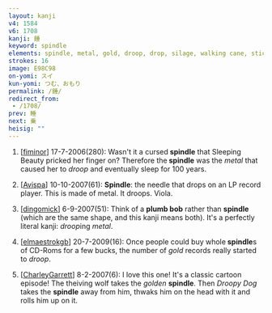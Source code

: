 ```yaml
---
layout: kanji
v4: 1584
v6: 1708
kanji: 錘
keyword: spindle
elements: spindle, metal, gold, droop, drop, silage, walking cane, stick, one, floor
strokes: 16
image: E98C98
on-yomi: スイ
kun-yomi: つむ、おもり
permalink: /錘/
redirect_from:
 - /1708/
prev: 睡
next: 乗
heisig: ""
---
```


1) [<a href="http://kanji.koohii.com/profile/fiminor">fiminor</a>] 17-7-2006(280): Wasn&#039;t it a cursed<strong> spindle</strong> that Sleeping Beauty pricked her finger on? Therefore the<strong> spindle</strong> was the <em>metal</em> that caused her to <em>droop</em> and eventually sleep for 100 years.

2) [<a href="http://kanji.koohii.com/profile/Avispa">Avispa</a>] 10-10-2007(61): <strong>Spindle</strong>: the needle that drops on an LP record player. This is made of metal. It droops. Viola.

3) [<a href="http://kanji.koohii.com/profile/dingomick">dingomick</a>] 6-9-2007(51): Think of a <strong>plumb bob</strong> rather than <strong>spindle</strong> (which are the same shape, and this kanji means both). It&#039;s a perfectly literal kanji: <em>droop</em>ing <em>metal</em>.

4) [<a href="http://kanji.koohii.com/profile/elmaestrokgb">elmaestrokgb</a>] 20-7-2009(16): Once people could buy whole<strong> spindle</strong>s of CD-Roms for a few bucks, the number of <em>gold</em> records really started to <em>droop</em>.

5) [<a href="http://kanji.koohii.com/profile/CharleyGarrett">CharleyGarrett</a>] 8-2-2007(6): I love this one! It&#039;s a classic cartoon episode! The theiving wolf takes the <em>golden</em> <strong>spindle</strong>. Then <em>Droopy Dog</em> takes the <strong>spindle</strong> away from him, thwaks him on the head with it and rolls him up on it.

